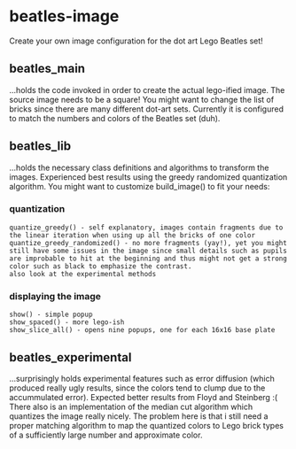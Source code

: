 # beatles-image
Create your own image configuration for the dot art Lego Beatles set!

## beatles_main
...holds the code invoked in order to create the actual lego-ified image. The source image needs to be a square! 
You might want to change the list of bricks since there are many different dot-art sets. 
Currently it is configured to match the numbers and colors of the Beatles set (duh).

## beatles_lib
...holds the necessary class definitions and algorithms to transform the images.
Experienced best results using the greedy randomized quantization algorithm.
You might want to customize build_image() to fit your needs:

### quantization
    quantize_greedy() - self explanatory, images contain fragments due to the linear iteration when using up all the bricks of one color
    quantize_greedy_randomized() - no more fragments (yay!), yet you might still have some issues in the image since small details such as pupils are improbable to hit at the beginning and thus might not get a strong color such as black to emphasize the contrast.
    also look at the experimental methods

### displaying the image
    show() - simple popup
    show_spaced() - more lego-ish
    show_slice_all() - opens nine popups, one for each 16x16 base plate



## beatles_experimental
...surprisingly holds experimental features such as error diffusion (which produced really ugly results, since the colors tend to clump due to the accummulated error).
Expected better results from Floyd and Steinberg :(
There also is an implementation of the median cut algorithm which quantizes the image really nicely. The problem here is that i still need a proper matching algorithm
to map the quantized colors to Lego brick types of a sufficiently large number and approximate color.

